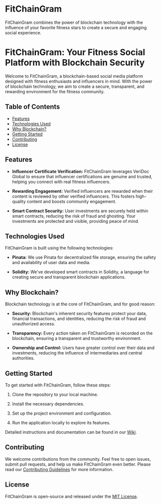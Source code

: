 # FitChainGram
FitChainGram combines the power of blockchain technology with the influence of your favorite fitness stars to create a secure and engaging social experience.
# FitChainGram: Your Fitness Social Platform with Blockchain Security

Welcome to FitChainGram, a blockchain-based social media platform designed with fitness enthusiasts and influencers in mind. With the power of blockchain technology, we aim to create a secure, transparent, and rewarding environment for the fitness community.

## Table of Contents

- [Features](#features)
- [Technologies Used](#technologies-used)
- [Why Blockchain?](#why-blockchain)
- [Getting Started](#getting-started)
- [Contributing](#contributing)
- [License](#license)

## Features

- **Influencer Certificate Verification:** FitChainGram leverages VeriDoc Global to ensure that influencer certifications are genuine and trusted, helping you connect with real fitness influencers.

- **Rewarding Engagement:** Verified influencers are rewarded when their content is reviewed by other verified influencers. This fosters high-quality content and boosts community engagement.

- **Smart Contract Security:** User investments are securely held within smart contracts, reducing the risk of fraud and ghosting. Your investments are protected and visible, providing peace of mind.

## Technologies Used

FitChainGram is built using the following technologies:

- **Pinata:** We use Pinata for decentralized file storage, ensuring the safety and availability of user data and media.

- **Solidity:** We've developed smart contracts in Solidity, a language for creating secure and transparent blockchain applications.

## Why Blockchain?

Blockchain technology is at the core of FitChainGram, and for good reason:

- **Security:** Blockchain's inherent security features protect your data, financial transactions, and identities, reducing the risk of fraud and unauthorized access.

- **Transparency:** Every action taken on FitChainGram is recorded on the blockchain, ensuring a transparent and trustworthy environment.

- **Ownership and Control:** Users have greater control over their data and investments, reducing the influence of intermediaries and central authorities.

## Getting Started

To get started with FitChainGram, follow these steps:

1. Clone the repository to your local machine.

2. Install the necessary dependencies.

3. Set up the project environment and configuration.

4. Run the application locally to explore its features.

Detailed instructions and documentation can be found in our [Wiki](link-to-wiki).

## Contributing

We welcome contributions from the community. Feel free to open issues, submit pull requests, and help us make FitChainGram even better. Please read our [Contributing Guidelines](link-to-contributing-guidelines) for more information.

## License

FitChainGram is open-source and released under the [MIT License](link-to-license).
